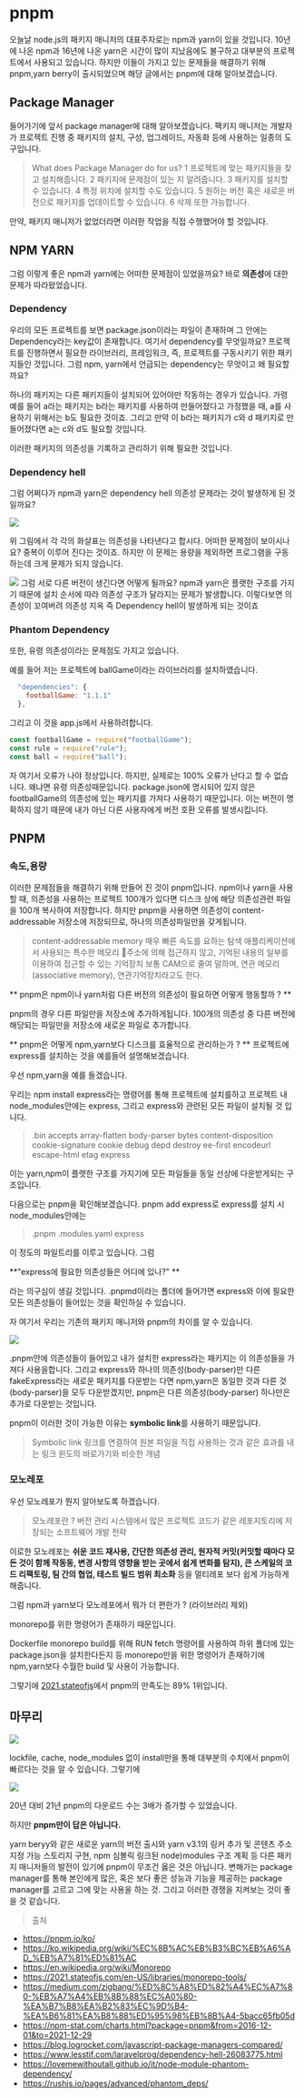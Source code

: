 # pnpm

오늘날 node.js의 패키지 매니저의 대표주자로는 npm과 yarn이 있을 것입니다. 10년에 나온 npm과 16년에 나온 yarn은 시간이 많이 지났음에도 불구하고 대부분의 프로젝트에서 사용되고 있습니다. 하지만 이들이 가지고 있는 문제들을 해결하기 위해 pnpm,yarn berry이 출시되었으며 해당 글에서는 pnpm에 대해 알아보겠습니다.

## Package Manager

들어가기에 앞서 package manager에 대해 알아보겠습니다.
팩키지 매니저는 개발자가 프로젝트 진행 중 패키지의 설치, 구성, 업그레이드, 자동화 등에 사용하는 일종의 도구입니다.

> What does Package Manager do for us?
> 1 프로젝트에 맞는 패키지들을 찾고 설치해줍니다.
> 2 패키지에 문제점이 있는 지 알려줍니다.
> 3 패키지를 설치할 수 있습니다.
> 4 특정 위치에 설치할 수도 있습니다.
> 5 원하는 버전 혹은 새로운 버전으로 패키지를 업데이트할 수 있습니다.
> 6 삭제 또한 가능합니다.

만약, 패키지 매니저가 없었더라면 이러한 작업을 직접 수행했어야 할 것입니다.

## NPM YARN

그럼 이렇게 좋은 npm과 yarn에는 어떠한 문제점이 있었을까요?
바로 **의존성**에 대한 문제가 따라왔었습니다.

### Dependency

우리의 모든 프로젝트를 보면 package.json이라는 파일이 존재하며 그 안에는 Dependency라는 key값이 존재합니다. 여기서 dependency를 무엇일까요? 프로젝트를 진행하면서 필요한 라이브러리, 프레임워크, 즉, 프로젝트를 구동시키기 위한 패키지들인 것입니다. 그럼 npm, yarn에서 언급되는 dependency는 무엇이고 왜 필요할까요?

하나의 패키지는 다른 패키지들이 설치되어 있어야만 작동하는 경우가 있습니다. 가령 예를 들어 a라는 패키지는 b라는 패키지를 사용하여 만들어졌다고 가정했을 때, a를 사용하기 위해서는 b도 필요한 것이죠. 그리고 만약 이 b라는 패키지가 c와 d 패키지로 만들어졌다면 a는 c와 d도 필요할 것입니다.

이러한 패키지의 의존성을 기록하고 관리하기 위해 필요한 것입니다.

### Dependency hell

그럼 어쩌다가 npm과 yarn은 dependency hell 의존성 문제라는 것이 발생하게 된 것일까요?

![](https://velog.velcdn.com/images/kbm940526/post/d2137d33-44f1-49cf-a832-a5fafd12baf3/image.png)

위 그림에서 각 각의 화살표는 의존성을 나타낸다고 합시다.
어떠한 문제점이 보이시나요?
중복이 이루어 진다는 것이죠. 하지만 이 문제는 용량을 제외하면 프로그램을 구동하는데 크게 문제가 되지 않습니다.

![](https://velog.velcdn.com/images/kbm940526/post/e8cbc24f-9f28-432d-b952-66126e92018e/image.png)
그럼 서로 다른 버전이 생긴다면 어떻게 될까요?
npm과 yarn은 플랫한 구조를 가지기 때문에 설치 순서에 따라 의존성 구조가 달라지는 문제가 발생합니다. 이렇다보면 의존성이 꼬여버려 의존성 지옥 즉 Dependency hell이 발생하게 되는 것이죠

### Phantom Dependency

또한, 유령 의존성이라는 문제점도 가지고 있습니다.

예를 들어 저는 프로젝트에 ballGame이라는 라이브러리를 설치하였습니다.

```js
  "dependencies": {
	footballGame: "1.1.1"
  },
```

그리고 이 것을 app.js에서 사용하려합니다.

```js
const footballGame = require("footballGame");
const rule = require("rule");
const ball = require("ball");
```

자 여기서 오류가 나야 정상입니다.
하지만, 실제로는 100% 오류가 난다고 할 수 없습니다.
왜냐면 유령 의존성때문입니다. package.json에 명시되어 있지 않은 footballGame의 의존성에 있는 패키지를 가져다 사용하기 때문입니다.
이는 버전이 명확하지 않기 때문에 내가 아닌 다른 사용자에게 버전 호환 오류를 발생시킵니다.

## PNPM

### 속도,용량

이러한 문제점들을 해결하기 위해 만들어 진 것이 pnpm입니다.
npm이나 yarn을 사용할 때, 의존성을 사용하는 프로젝트 100개가 있다면 디스크 상에 해당 의존성관련 파일을 100개 복사하여 저장합니다. 하지만 pnpm을 사용하면 의존성이 content-addressable 저장소에 저장되므로, 하나의 의존성파일만을 갖게됩니다.

> content-addressable memory
> 매우 빠른 속도를 요하는 탐색 애플리케이션에서 사용되는 특수한 메모리
> 주소에 의해 접근하지 않고, 기억된 내용의 일부를 이용하여 접근할 수 있는 기억장치
> 보통 CAM으로 줄여 말하며, 연관 메모리(associative memory), 연관기억장치라고도 한다.

** pnpm은 npm이나 yarn처럼 다른 버전의 의존성이 필요하면 어떻게 행동할까 ? **

pnpm의 경우 다른 파일만을 저장소에 추가하게됩니다. 100개의 의존성 중 다른 버전에 해당되는 파일만을 저장소에 새로운 파일로 추가합니다.

** pnpm은 어떻게 npm,yarn보다 디스크를 효율적으로 관리하는가 ? **
프로젝트에 express를 설치하는 것을 예를들어 설명해보겠습니다.

우선 npm,yarn을 예를 들겠습니다.

우리는 npm install express라는 명령어를 통해 프로젝트에 설치를하고 프로젝트 내 node_modules안에는 express, 그리고 express와 관련된 모든 파일이 설치될 것 입니다.

> .bin
> accepts
> array-flatten
> body-parser
> bytes
> content-disposition
> cookie-signature
> cookie
> debug
> depd
> destroy
> ee-first
> encodeurl
> escape-html
> etag
> express

이는 yarn,npm이 플랫한 구조를 가지기에 모든 파일들을 동일 선상에 다운받게되는 구조입니다.

다음으로는 pnpm을 확인해보겠습니다. pnpm add express로 express를 설치 시 node_modules안에는

> .pnpm
> .modules.yaml
> express

이 정도의 파일트리를 이루고 있습니다. 그럼

**"express에 필요한 의존성들은 어디에 있나?" **

라는 의구심이 생길 것입니다.
.pnpmd이라는 폴더에 들어가면 express와 이에 필요한 모든 의존성들이 들어있는 것을 확인하실 수 있습니다.

자 여기서 우리는 기존의 패키지 매니저와 pnpm의 차이를 알 수 있습니다.

![](https://velog.velcdn.com/images/kbm940526/post/60b9255f-8b1b-49ca-b74a-96585115bf86/image.png)

.pnpm안에 의존성들이 들어있고 내가 설치한 express라는 패키지는 이 의존성들을 가져다 사용을합니다. 그리고 express와 하나의 의존성(body-parser)만 다른 fakeExpress라는 새로운 패키지를 다운받는 다면 npm,yarn은 동일한 것과 다른 것(body-parser)을 모두 다운받겠지만, pnpm은 다른 의존성(body-parser) 하나만은 추가로 다운받는 것입니다.

pnpm이 이러한 것이 가능한 이유는 **symbolic link**를 사용하기 때문입니다.

> Symbolic link
> 링크를 연결하여 원본 파일을 직접 사용하는 것과 같은 효과를 내는 링크
> 윈도의 바로가기와 비슷한 개념

### 모노레포

우선 모노레포가 뭔지 알아보도록 하겠습니다.

> 모노레포란 ?
> 버전 관리 시스템에서 많은 프로젝트 코드가 같은 레포지토리에 저장되는 소프트웨어 개발 전략

이로한 모노레포는 **쉬운 코드 재사용, 간단한 의존성 관리, 원자적 커밋(커밋할 때마다 모든 것이 함께 작동동, 변경 사항의 영향을 받는 곳에서 쉽게 변화를 탐지), 큰 스케일의 코드 리팩토링, 팀 간의 협업, 테스트 빌드 범위 최소화** 등을 멀티레포 보다 쉽게 가능하게 해줍니다.

그럼 npm과 yarn보다 모노레포에서 뭐가 더 편한가 ? (라이브러리 제외)

monorepo를 위한 명령어가 존재하기 때문입니다.

Dockerfile monorepo build를 위해 RUN fetch 명령어를 사용하여 하위 폴더에 있는 package.json을 설치한다든지 등 monorepo만을 위한 명령어가 존재하기에 npm,yarn보다 수월한 build 및 사용이 가능합니다.

그렇기에 [2021.stateofjs](https://2021.stateofjs.com/en-US/libraries/monorepo-tools/)에서 pnpm의 만족도는 89% 1위입니다.

## 마무리

![](https://velog.velcdn.com/images/kbm940526/post/fc04eff3-0065-41ba-ad91-9375c41487a6/image.png)

lockfile, cache, node_modules 없이 install만을 통해 대부분의 수치에서 pnpm이 빠르다는 것을 알 수 있습니다. 그렇기에

![](https://velog.velcdn.com/images/kbm940526/post/2d622749-3360-4997-91b0-929cd0c3a04a/image.png)

20년 대비 21년 pnpm의 다운로드 수는 3배가 증가할 수 있었습니다.

하지만 **pnpm만이 답은 아닙니다.**

yarn beryy와 같은 새로운 yarn의 버전 출시와 yarn v3.1의 링커 추가 및 콘텐츠 주소 지정 가능 스토리지 구현, npm 심볼릭 링크된 node)modules 구조 계획 등 다른 패키지 매니저들의 발전이 있기에 pnpm이 무조건 옳은 것은 아닙니다. 변해가는 package manager를 통해 본인에게 많은, 혹은 보다 좋은 성능과 기능을 제공하는 package manager를 고르고 그에 맞는 사용을 하는 것. 그리고 이러한 경쟁을 지켜보는 것이 좋을 것 같습니다.

> 출처

- https://pnpm.io/ko/
- https://ko.wikipedia.org/wiki/%EC%8B%AC%EB%B3%BC%EB%A6%AD_%EB%A7%81%ED%81%AC
- https://en.wikipedia.org/wiki/Monorepo
- https://2021.stateofjs.com/en-US/libraries/monorepo-tools/
- https://medium.com/zigbang/%ED%8C%A8%ED%82%A4%EC%A7%80-%EB%A7%A4%EB%8B%88%EC%A0%80-%EA%B7%B8%EA%B2%83%EC%9D%B4-%EA%B6%81%EA%B8%88%ED%95%98%EB%8B%A4-5bacc65fb05d
- https://npm-stat.com/charts.html?package=pnpm&from=2016-12-01&to=2021-12-29
- https://blog.logrocket.com/javascript-package-managers-compared/
- https://www.lesstif.com/laravelprog/dependency-hell-26083775.html
- https://lovemewithoutall.github.io/it/node-module-phantom-dependency/
- https://rushjs.io/pages/advanced/phantom_deps/
